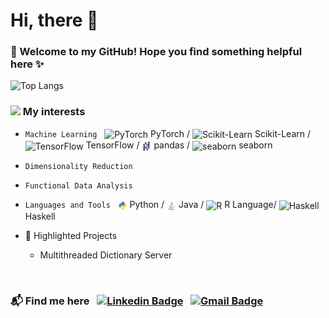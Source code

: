 # Hi, there 👋

### 🚀 Welcome to my GitHub! Hope you find something helpful here ✨

![Top Langs](https://github-readme-stats.vercel.app/api/top-langs/?username=verazi&size_weight=0.5&count_weight=0.5&theme=radical)

<!--START_SECTION:waka-->
<!--END_SECTION:waka-->

### <img src="https://media.giphy.com/media/VgCDAzcKvsR6OM0uWg/giphy.gif" width="50">  My interests

- `Machine Learning` &nbsp; <img align="center" src="https://www.vectorlogo.zone/logos/pytorch/pytorch-icon.svg" alt="PyTorch" width="15" height="15"/> PyTorch / <img align="center" src="https://upload.wikimedia.org/wikipedia/commons/0/05/Scikit_learn_logo_small.svg" alt="Scikit-Learn" width="15" height="15"/> Scikit-Learn / <img align="center" src="https://www.vectorlogo.zone/logos/tensorflow/tensorflow-icon.svg" alt="TensorFlow" width="15" height="15"/> TensorFlow / <img align="center" src="https://raw.githubusercontent.com/devicons/devicon/2ae2a900d2f041da66e950e4d48052658d850630/icons/pandas/pandas-original.svg" alt="pandas" width="15" height="15"/> pandas / <img align="center" src="https://seaborn.pydata.org/_images/logo-mark-lightbg.svg" alt="seaborn" width="15" height="15"/> seaborn

- `Dimensionality Reduction`
- `Functional Data Analysis`

- `Languages and Tools` &nbsp; <img align="center" src="https://raw.githubusercontent.com/devicons/devicon/master/icons/python/python-original.svg" alt="Python" width="15" height="15"/> Python / <img align="center" src="https://raw.githubusercontent.com/devicons/devicon/master/icons/java/java-original.svg" alt="Java" width="15" height="15"/> Java / <img align="center" src="https://www.r-project.org/logo/Rlogo.png" alt="R" width="15" height="15"/> R Language/ <img align="center" src="https://upload.wikimedia.org/wikipedia/commons/1/1c/Haskell-Logo.svg" alt="Haskell" width="15" height="15"/> Haskell

- 🌱 Highlighted Projects
  - Multithreaded Dictionary Server
<br>

### 📬 Find me here &nbsp; [![Linkedin Badge](https://img.shields.io/badge/-LinkedIn-blue?style=flat-square&logo=Linkedin&logoColor=white&link=https://www.linkedin.com/in/ziyu-vera-wang/)](https://www.linkedin.com/in/ziyu-vera-wang/) &nbsp; [![Gmail Badge](https://img.shields.io/badge/Gmail-d14836?style=flat-square&logo=Gmail&logoColor=white&link=mailto:vera.ziyu.wang@gmail.com)](mailto:vera.ziyu.wang@gmail.com)


<!---
verazi/verazi is a ✨ special ✨ repository because its `README.md` (this file) appears on your GitHub profile.
You can click the Preview link to take a look at your changes.
--->
